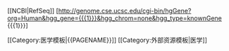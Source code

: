 [[NCBI|RefSeq]] [http://genome.cse.ucsc.edu/cgi-bin/hgGene?org=Human&hgg_gene={{{1}}}&hgg_chrom=none&hgg_type=knownGene  {{{1}}}]<noinclude>

[[Category:医学模板|{{PAGENAME}}]]
[[Category:外部资源模板|医学]]
</noinclude>